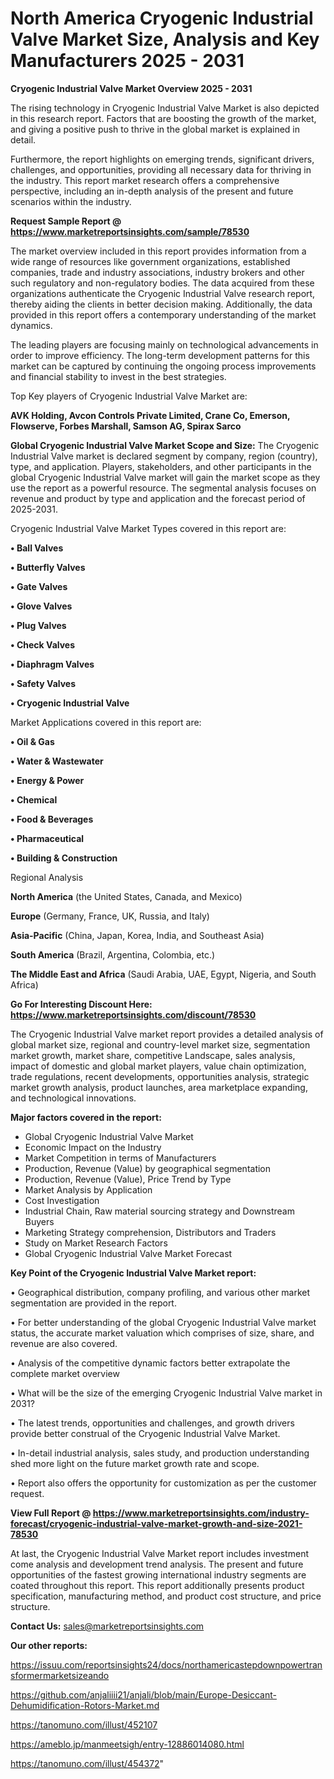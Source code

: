  # North America Cryogenic Industrial Valve Market Size, Analysis and Key Manufacturers 2025 - 2031

<Strong> Cryogenic Industrial Valve Market Overview 2025 - 2031</strong>

The rising technology in Cryogenic Industrial Valve Market is also depicted in this research report. Factors that are boosting the growth of the market, and giving a positive push to thrive in the global market is explained in detail.

Furthermore, the report highlights on emerging trends, significant drivers, challenges, and opportunities, providing all necessary data for thriving in the industry. This report market research offers a comprehensive perspective, including an in-depth analysis of the present and future scenarios within the industry.

<strong>Request Sample Report @ <a href=https://www.marketreportsinsights.com/sample/78530>https://www.marketreportsinsights.com/sample/78530</a></strong>

The market overview included in this report provides information from a wide range of resources like government organizations, established companies, trade and industry associations, industry brokers and other such regulatory and non-regulatory bodies. The data acquired from these organizations authenticate the Cryogenic Industrial Valve research report, thereby aiding the clients in better decision making. Additionally, the data provided in this report offers a contemporary understanding of the market dynamics.

The leading players are focusing mainly on technological advancements in order to improve efficiency. The long-term development patterns for this market can be captured by continuing the ongoing process improvements and financial stability to invest in the best strategies.

Top Key players of Cryogenic Industrial Valve Market are:

<strong>AVK Holding, Avcon Controls Private Limited, Crane Co, Emerson, Flowserve, Forbes Marshall, Samson AG, Spirax Sarco</strong>

<strong><b>Global Cryogenic Industrial Valve Market Scope and Size:</b></strong>
The Cryogenic Industrial Valve market is declared segment by company, region (country), type, and application. Players, stakeholders, and other participants in the global Cryogenic Industrial Valve market will gain the market scope as they use the report as a powerful resource. The segmental analysis focuses on revenue and product by type and application and the forecast period of 2025-2031.

Cryogenic Industrial Valve Market Types covered in this report are:

<strong>• Ball Valves

• Butterfly Valves

• Gate Valves

• Glove Valves

• Plug Valves

• Check Valves

• Diaphragm Valves

• Safety Valves

• Cryogenic Industrial Valve</strong>

Market Applications covered in this report are:

<strong>• Oil & Gas

• Water & Wastewater

• Energy & Power

• Chemical

• Food & Beverages

• Pharmaceutical

• Building & Construction</strong> 

Regional Analysis

<strong>North America</strong> (the United States, Canada, and Mexico)

<strong>Europe</strong> (Germany, France, UK, Russia, and Italy)

<strong>Asia-Pacific</strong> (China, Japan, Korea, India, and Southeast Asia)

<strong>South America</strong> (Brazil, Argentina, Colombia, etc.)

<strong>The Middle East and Africa</strong> (Saudi Arabia, UAE, Egypt, Nigeria, and South Africa)

<strong>Go For Interesting Discount Here: <a href=https://www.marketreportsinsights.com/discount/78530>https://www.marketreportsinsights.com/discount/78530</a></strong>

The Cryogenic Industrial Valve market report provides a detailed analysis of global market size, regional and country-level market size, segmentation market growth, market share, competitive Landscape, sales analysis, impact of domestic and global market players, value chain optimization, trade regulations, recent developments, opportunities analysis, strategic market growth analysis, product launches, area marketplace expanding, and technological innovations.

<strong><b>Major factors covered in the report:</b></strong>
<ul>
  <li>Global Cryogenic Industrial Valve Market </li>
  <li>Economic Impact on the Industry</li>
  <li>Market Competition in terms of Manufacturers</li>
  <li>Production, Revenue (Value) by geographical segmentation</li>
  <li>Production, Revenue (Value), Price Trend by Type</li>
  <li>Market Analysis by Application</li>
  <li>Cost Investigation</li>
  <li>Industrial Chain, Raw material sourcing strategy and Downstream Buyers</li>
  <li>Marketing Strategy comprehension, Distributors and Traders</li>
  <li>Study on Market Research Factors</li>
  <li>Global Cryogenic Industrial Valve Market Forecast</li>
</ul>

<strong><b>Key Point of the Cryogenic Industrial Valve Market report:</b></strong>

• Geographical distribution, company profiling, and various other market segmentation are provided in the report.

• For better understanding of the global Cryogenic Industrial Valve market status, the accurate market valuation which comprises of size, share, and revenue are also covered.

• Analysis of the competitive dynamic factors better extrapolate the complete market overview

• What will be the size of the emerging Cryogenic Industrial Valve market in 2031?

• The latest trends, opportunities and challenges, and growth drivers provide better construal of the Cryogenic Industrial Valve Market.

• In-detail industrial analysis, sales study, and production understanding shed more light on the future market growth rate and scope.

• Report also offers the opportunity for customization as per the customer request.

<strong><b>View Full Report @ <a href=https://www.marketreportsinsights.com/industry-forecast/cryogenic-industrial-valve-market-growth-and-size-2021-78530>https://www.marketreportsinsights.com/industry-forecast/cryogenic-industrial-valve-market-growth-and-size-2021-78530</a></b></strong>


At last, the Cryogenic Industrial Valve Market report includes investment come analysis and development trend analysis. The present and future opportunities of the fastest growing international industry segments are coated throughout this report. This report additionally presents product specification, manufacturing method, and product cost structure, and price structure.

<strong>Contact Us:</strong>
sales@marketreportsinsights.com

<strong>Our other reports:</strong>

<a href=https://issuu.com/reportsinsights24/docs/northamericastepdownpowertransformermarketsizeando>https://issuu.com/reportsinsights24/docs/northamericastepdownpowertransformermarketsizeando</a>

<a href=https://github.com/anjaliiii21/anjali/blob/main/Europe-Desiccant-Dehumidification-Rotors-Market.md>https://github.com/anjaliiii21/anjali/blob/main/Europe-Desiccant-Dehumidification-Rotors-Market.md</a>

<a href=https://tanomuno.com/illust/452107>https://tanomuno.com/illust/452107</a>

<a href=https://ameblo.jp/manmeetsigh/entry-12886014080.html>https://ameblo.jp/manmeetsigh/entry-12886014080.html</a>

<a href=https://tanomuno.com/illust/454372>https://tanomuno.com/illust/454372</a>"
